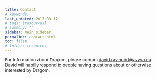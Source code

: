 ```yaml
---
title: Contact
# keywords: 
last_updated: 2017-03-12
# tags: [resources]
# summary: ""
sidebar: main_sidebar
permalink: contact.html
toc: false
# folder: resources
---
```


For information about Dragom, please contact
<a href="mailto:david.raymond@azyva.ca?Subject=Dragom">david.raymond@azyva.ca</a>.
David will hapilly respond to people having questions about or otherwise
interested by Dragom. 
